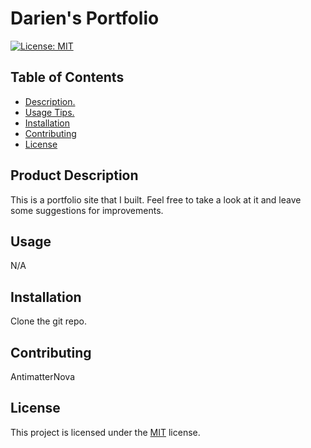 
# Darien's Portfolio
[![License: MIT](https://img.shields.io/badge/License-MIT-yellow.svg)](https://opensource.org/licenses/MIT)

## Table of Contents
- [Description.](#description)
- [Usage Tips.](#usage)
- [Installation](#installation)
- [Contributing](#contributing)
- [License](#license)

<a name='description'></a>
## Product Description
This is a portfolio site that I built. Feel free to take a look at it and leave some suggestions for improvements.

<a name='usage'></a>
## Usage
N/A

<a name='installation'></a>
## Installation
Clone the git repo.

<a name='contributing'></a>
## Contributing
AntimatterNova

<a name='license'></a>
## License
This project is licensed under the [MIT](https://choosealicense.com/licenses/mit/) license.
